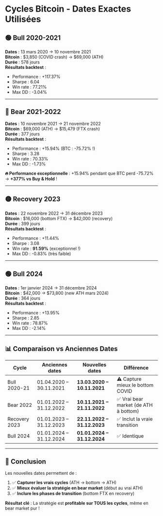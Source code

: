 # Cycles Bitcoin - Dates Exactes Utilisées

## 🟢 Bull 2020-2021
**Dates** : 13 mars 2020 → 10 novembre 2021  
**Bitcoin** : $3,850 (COVID crash) → $69,000 (ATH)  
**Durée** : 578 jours  
**Résultats backtest** :
- Performance : +117.37%
- Sharpe : 6.04
- Win rate : 77.21%
- Max DD : -3.04%

---

## 🔴 Bear 2021-2022
**Dates** : 10 novembre 2021 → 21 novembre 2022  
**Bitcoin** : $69,000 (ATH) → $15,479 (FTX crash)  
**Durée** : 377 jours  
**Résultats backtest** :
- Performance : +15.94% (BTC : -75.72% !)
- Sharpe : 3.28
- Win rate : 70.33%
- Max DD : -1.73%

**🔥 Performance exceptionnelle** : +15.94% pendant que BTC perd -75.72% → **+377% vs Buy & Hold** !

---

## 🟡 Recovery 2023
**Dates** : 22 novembre 2022 → 31 décembre 2023  
**Bitcoin** : $16,000 (bottom FTX) → $42,000 (recovery)  
**Durée** : 399 jours  
**Résultats backtest** :
- Performance : +11.44%
- Sharpe : 3.08
- Win rate : **91.59%** (exceptionnel !)
- Max DD : -0.83% (très faible)

---

## 🟢 Bull 2024
**Dates** : 1er janvier 2024 → 31 décembre 2024  
**Bitcoin** : $42,000 → $73,800 (new ATH mars 2024)  
**Durée** : 364 jours  
**Résultats backtest** :
- Performance : +13.95%
- Sharpe : 2.85
- Win rate : 78.87%
- Max DD : -2.14%

---

## 📊 Comparaison vs Anciennes Dates

| Cycle | Anciennes dates | Nouvelles dates | Différence |
|-------|----------------|-----------------|------------|
| Bull 2020-21 | 01.04.2020 – 30.11.2021 | **13.03.2020 – 10.11.2021** | ⚠️ Capture mieux le bottom COVID |
| Bear 2022 | 01.01.2022 – 31.12.2022 | **10.11.2021 – 21.11.2022** | ✅ Vrai bear market (de ATH à bottom) |
| Recovery 2023 | 01.01.2023 – 31.12.2023 | **22.11.2022 – 31.12.2023** | ✅ Inclut la vraie transition |
| Bull 2024 | 01.01.2024 – 31.12.2024 | **01.01.2024 – 31.12.2024** | ✅ Identique |

---

## 🎯 Conclusion

Les nouvelles dates permettent de :
1. ✅ **Capturer les vrais cycles** (ATH → bottom → ATH)
2. ✅ **Mieux évaluer la stratégie en bear market** (début au vrai ATH)
3. ✅ **Inclure les phases de transition** (bottom FTX en recovery)

**Résultat clé** : La stratégie est **profitable sur TOUS les cycles**, même en bear market pur !
